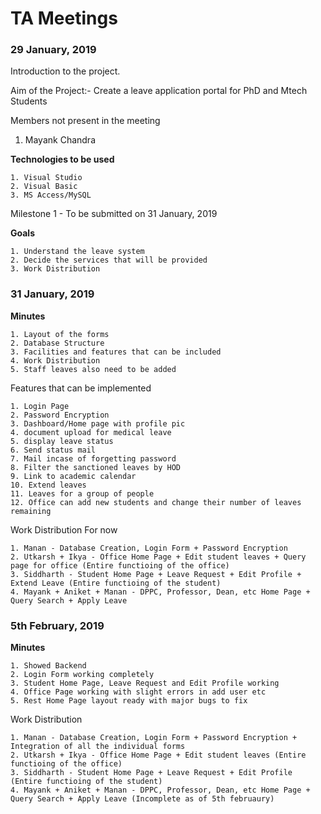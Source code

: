 # TA Meetings

### 29 January, 2019
Introduction to the project.

Aim of the Project:- Create a leave application portal for PhD and Mtech Students

Members not present in the meeting
  1. Mayank Chandra

**Technologies to be used**

 	1. Visual Studio
 	2. Visual Basic
 	3. MS Access/MySQL

Milestone 1 - To be submitted on 31 January, 2019

**Goals**

	1. Understand the leave system
	2. Decide the services that will be provided
	3. Work Distribution
	
### 31 January, 2019

**Minutes**

	1. Layout of the forms
	2. Database Structure
	3. Facilities and features that can be included
	4. Work Distribution
	5. Staff leaves also need to be added
	
Features that can be implemented

	1. Login Page
	2. Password Encryption
	3. Dashboard/Home page with profile pic
	4. document upload for medical leave
	5. display leave status
	6. Send status mail
	7. Mail incase of forgetting password
	8. Filter the sanctioned leaves by HOD
	9. Link to academic calendar
	10. Extend leaves
	11. Leaves for a group of people
	12. Office can add new students and change their number of leaves remaining

Work Distribution For now

	1. Manan - Database Creation, Login Form + Password Encryption
	2. Utkarsh + Ikya - Office Home Page + Edit student leaves + Query page for office (Entire functioing of the office)
	3. Siddharth - Student Home Page + Leave Request + Edit Profile + Extend Leave (Entire functioing of the student)
	4. Mayank + Aniket + Manan - DPPC, Professor, Dean, etc Home Page + Query Search + Apply Leave
	
### 5th February, 2019

**Minutes**

	1. Showed Backend
	2. Login Form working completely
	3. Student Home Page, Leave Request and Edit Profile working
	4. Office Page working with slight errors in add user etc
	5. Rest Home Page layout ready with major bugs to fix
	
Work Distribution

	1. Manan - Database Creation, Login Form + Password Encryption + Integration of all the individual forms
	2. Utkarsh + Ikya - Office Home Page + Edit student leaves (Entire functioing of the office)
	3. Siddharth - Student Home Page + Leave Request + Edit Profile (Entire functioing of the student)
	4. Mayank + Aniket + Manan - DPPC, Professor, Dean, etc Home Page + Query Search + Apply Leave (Incomplete as of 5th februaury)
	
	
		
